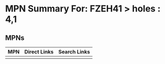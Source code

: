 



# MPN Summary For: FZEH41 > holes : 4,1

## MPNs
  

|MPN|Direct Links|Search Links|
| :--- | :--- | :--- |
||||
